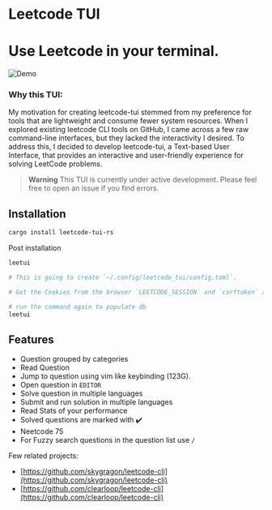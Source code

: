 # Leetcode TUI

# Use Leetcode in your terminal.

![Demo](https://vhs.charm.sh/vhs-6HARsZDGe7mSVwTepHFUJv.gif)

### Why this TUI:

My motivation for creating leetcode-tui stemmed from my preference for tools that are lightweight and consume fewer system resources. When I explored existing leetcode CLI tools on GitHub, I came across a few raw command-line interfaces, but they lacked the interactivity I desired.
To address this, I decided to develop leetcode-tui, a Text-based User Interface, that provides an interactive and user-friendly experience for solving LeetCode problems.

> **Warning**
> This TUI is currently under active development. Please feel free to open an issue if you find errors.

## Installation

```sh
cargo install leetcode-tui-rs
```

Post installation

```sh
leetui

# This is going to create `~/.config/leetcode_tui/config.toml`.

# Get the Cookies from the browser `LEETCODE_SESSION` and `csrftoken` and paste it in `~/.config/leetcode_tui/config.toml`

# run the command again to populate db
leetui
```

## Features

- Question grouped by categories
- Read Question
- Jump to question using vim like keybinding (123G).
- Open question in `EDITOR`
- Solve question in multiple languages
- Submit and run solution in multiple languages
- Read Stats of your performance
- Solved questions are marked with ✔️
- Neetcode 75
- For Fuzzy search questions in the question list use `/`

Few related projects:

- [https://github.com/skygragon/leetcode-cli](https://github.com/skygragon/leetcode-cli)
- [https://github.com/clearloop/leetcode-cli](https://github.com/clearloop/leetcode-cli)
